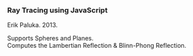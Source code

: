 ### Ray Tracing using JavaScript  
Erik Paluka. 2013.  

Supports Spheres and Planes.  
Computes the Lambertian Reflection & Blinn-Phong Reflection.
